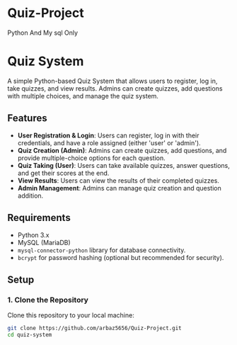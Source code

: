 # Quiz-Project
Python And My sql Only
# Quiz System

A simple Python-based Quiz System that allows users to register, log in, take quizzes, and view results. Admins can create quizzes, add questions with multiple choices, and manage the quiz system.

## Features

- **User Registration & Login**: Users can register, log in with their credentials, and have a role assigned (either 'user' or 'admin').
- **Quiz Creation (Admin)**: Admins can create quizzes, add questions, and provide multiple-choice options for each question.
- **Quiz Taking (User)**: Users can take available quizzes, answer questions, and get their scores at the end.
- **View Results**: Users can view the results of their completed quizzes.
- **Admin Management**: Admins can manage quiz creation and question addition.

## Requirements

- Python 3.x
- MySQL (MariaDB)
- `mysql-connector-python` library for database connectivity.
- `bcrypt` for password hashing (optional but recommended for security).

## Setup

### 1. Clone the Repository

Clone this repository to your local machine:

```bash
git clone https://github.com/arbaz5656/Quiz-Project.git
cd quiz-system
